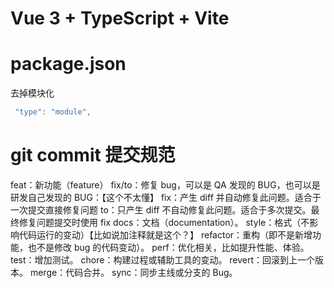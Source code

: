 # Vue 3 + TypeScript + Vite

# package.json

去掉模块化

```js
 "type": "module",
```

# git commit 提交规范

feat：新功能（feature）
fix/to：修复 bug，可以是 QA 发现的 BUG，也可以是研发自己发现的 BUG：【这个不太懂】
fix：产生 diff 并自动修复此问题。适合于一次提交直接修复问题
to：只产生 diff 不自动修复此问题。适合于多次提交。最终修复问题提交时使用 fix
docs：文档（documentation）。
style：格式（不影响代码运行的变动）【比如说加注释就是这个？】
refactor：重构（即不是新增功能，也不是修改 bug 的代码变动）。
perf：优化相关，比如提升性能、体验。
test：增加测试。
chore：构建过程或辅助工具的变动。
revert：回滚到上一个版本。
merge：代码合并。
sync：同步主线或分支的 Bug。
